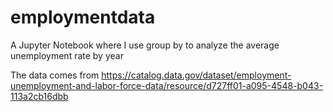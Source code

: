 # employmentdata
A Jupyter Notebook where I use group by to analyze the average unemployment rate by year

The data comes from https://catalog.data.gov/dataset/employment-unemployment-and-labor-force-data/resource/d727ff01-a095-4548-b043-113a2cb16dbb 
